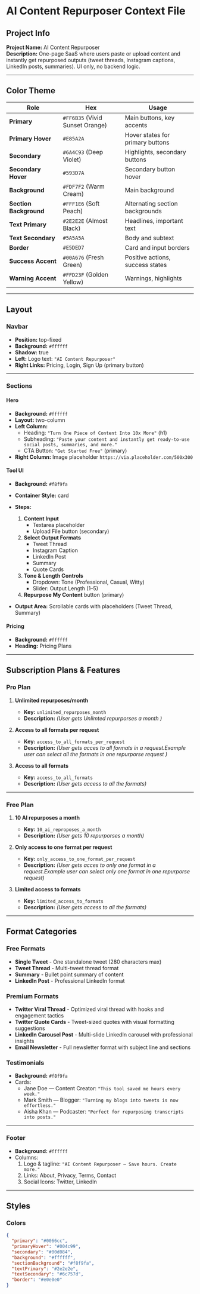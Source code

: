 # AI Content Repurposer Context File

## Project Info
**Project Name:** AI Content Repurposer  
**Description:** One-page SaaS where users paste or upload content and instantly get repurposed outputs (tweet threads, Instagram captions, LinkedIn posts, summaries). UI only, no backend logic.

---

## Color Theme

| Role                   | Hex                             | Usage                            |
| ---------------------- | ------------------------------- | -------------------------------- |
| **Primary**            | `#FF6B35` (Vivid Sunset Orange) | Main buttons, key accents        |
| **Primary Hover**      | `#E85A2A`                       | Hover states for primary buttons |
| **Secondary**          | `#6A4C93` (Deep Violet)         | Highlights, secondary buttons    |
| **Secondary Hover**    | `#593D7A`                       | Secondary button hover           |
| **Background**         | `#FDF7F2` (Warm Cream)          | Main background                  |
| **Section Background** | `#FFF1E6` (Soft Peach)          | Alternating section backgrounds  |
| **Text Primary**       | `#2E2E2E` (Almost Black)        | Headlines, important text        |
| **Text Secondary**     | `#5A5A5A`                       | Body and subtext                 |
| **Border**             | `#E5DED7`                       | Card and input borders           |
| **Success Accent**     | `#00A676` (Fresh Green)         | Positive actions, success states |
| **Warning Accent**     | `#FFD23F` (Golden Yellow)       | Warnings, highlights             |

---

## Layout

### Navbar
- **Position:** top-fixed  
- **Background:** `#ffffff`  
- **Shadow:** true  
- **Left:** Logo text: `"AI Content Repurposer"`  
- **Right Links:** Pricing, Login, Sign Up (primary button)

---

### Sections

#### Hero
- **Background:** `#ffffff`
- **Layout:** two-column
- **Left Column:**  
  - Heading: `"Turn One Piece of Content Into 10x More"` (h1)  
  - Subheading: `"Paste your content and instantly get ready-to-use social posts, summaries, and more."`  
  - CTA Button: `"Get Started Free"` (primary)
- **Right Column:** Image placeholder `https://via.placeholder.com/500x300`

#### Tool UI
- **Background:** `#f8f9fa`  
- **Container Style:** card  
- **Steps:**  
  1. **Content Input**  
     - Textarea placeholder  
     - Upload File button (secondary)  
  2. **Select Output Formats**  
     - Tweet Thread  
     - Instagram Caption  
     - LinkedIn Post  
     - Summary  
     - Quote Cards  
  3. **Tone & Length Controls**  
     - Dropdown: Tone (Professional, Casual, Witty)  
     - Slider: Output Length (1–5)  
  4. **Repurpose My Content** button (primary)  

- **Output Area:** Scrollable cards with placeholders (Tweet Thread, Summary)

#### Pricing
- **Background:** `#ffffff`
- **Heading:** Pricing Plans  

---

## Subscription Plans & Features

### **Pro Plan**
1. **Unlimited repurposes/month**  
   - **Key:** `unlimited_repurposes_month`  
   - **Description:** *(User gets Unlimted repurporses a month )*  

2. **Access to all formats per request**  
   - **Key:** `access_to_all_formats_per_request`  
   - **Description:** *(User gets acces to all formats in a request.Example user can select all the formats in one repurporse request )*  

3. **Access to all formats**  
   - **Key:** `access_to_all_formats`  
   - **Description:** *(User gets access to all the formats)*  

---

### **Free Plan**
1. **10 AI repurposes a month**  
   - **Key:** `10_ai_reproposes_a_month`  
   - **Description:** *(User gets 10 repurporses a month)*  

2. **Only access to one format per request**  
   - **Key:** `only_access_to_one_format_per_request`  
   - **Description:** *(User gets acces to only one format in a request.Example user can select only one format in one repurporse request)*  

3. **Limited access to formats**  
   - **Key:** `limited_access_to_formats`  
   - **Description:** *(User gets access to all the formats)*  

---

## Format Categories

### Free Formats
- **Single Tweet** - One standalone tweet (280 characters max)
- **Tweet Thread** - Multi-tweet thread format
- **Summary** - Bullet point summary of content
- **LinkedIn Post** - Professional LinkedIn format


### Premium Formats  
- **Twitter Viral Thread** - Optimized viral thread with hooks and engagement tactics
- **Twitter Quote Cards** - Tweet-sized quotes with visual formatting suggestions
- **LinkedIn Carousel Post** - Multi-slide LinkedIn carousel with professional insights
- **Email Newsletter** - Full newsletter format with subject line and sections

### Testimonials
- **Background:** `#f8f9fa`
- Cards:
  - Jane Doe — Content Creator: `"This tool saved me hours every week."`
  - Mark Smith — Blogger: `"Turning my blogs into tweets is now effortless."`
  - Aisha Khan — Podcaster: `"Perfect for repurposing transcripts into posts."`

---

### Footer
- **Background:** `#ffffff`
- Columns:
  1. Logo & tagline: `"AI Content Repurposer — Save hours. Create more."`
  2. Links: About, Privacy, Terms, Contact
  3. Social Icons: Twitter, LinkedIn

---

## Styles

### Colors
```json
{
  "primary": "#0066cc",
  "primaryHover": "#004c99",
  "secondary": "#00d084",
  "background": "#ffffff",
  "sectionBackground": "#f8f9fa",
  "textPrimary": "#2e2e2e",
  "textSecondary": "#6c757d",
  "border": "#e0e0e0"
}
